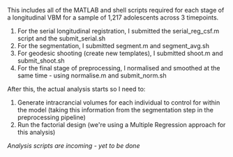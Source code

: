 This includes all of the MATLAB and shell scripts required for each stage of a longitudinal VBM for a sample of 1,217 adolescents across 3 timepoints.

1. For the serial longitudinal registration, I submitted the serial_reg_csf.m script and the submit_serial.sh
2. For the segmentation, I submitted segment.m and segment_avg.sh
3. For geodesic shooting (create new templates), I submitted shoot.m and submit_shoot.sh
4. For the final stage of preprocessing, I normalised and smoothed at the same time - using normalise.m and submit_norm.sh

After this, the actual analysis starts so I need to:
1. Generate intracrancial volumes for each individual to control for within the model (taking this information from the segmentation step in the preprocessing pipeline)
2. Run the factorial design (we're using a Multiple Regression approach for this analysis)

_Analysis scripts are incoming - yet to be done_
